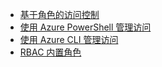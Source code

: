 - [基于角色的访问控制](../articles/active-directory/role-based-access-control-configure.md)
- [使用 Azure PowerShell 管理访问](../articles/active-directory/role-based-access-control-manage-access-powershell.md)
- [使用 Azure CLI 管理访问](../articles/active-directory/role-based-access-control-manage-access-azure-cli.md)
- [RBAC 内置角色](../articles/active-directory/role-based-access-built-in-roles.md)